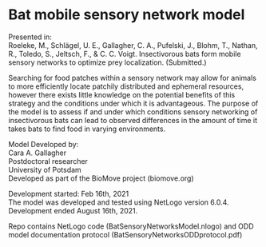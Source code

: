 # Bat mobile sensory network model 

Presented in:    
Roeleke, M., Schlägel, U. E., Gallagher, C. A., Pufelski, J., Blohm, T., Nathan, R., Toledo, S., Jeltsch, F., & C. C. Voigt. Insectivorous bats form mobile sensory networks to optimize prey localization. (Submitted.)   

Searching for food patches within a sensory network may allow for animals to more efficiently locate patchily distributed and ephemeral resources, however there exists little knowledge on the potential benefits of this strategy and the conditions under which it is advantageous. The purpose of the model is to assess if and under which conditions sensory networking of insectivorous bats can lead to observed differences in the amount of time it takes bats to find food in varying environments.  

Model Developed by:  
Cara A. Gallagher  
Postdoctoral researcher  
University of Potsdam  
Developed as part of the BioMove project (biomove.org)  

Development started: Feb 16th, 2021  
The model was developed and tested using NetLogo version 6.0.4. Development ended August 16th, 2021.  

Repo contains NetLogo code (BatSensoryNetworksModel.nlogo) and ODD model documentation protocol (BatSensoryNetworksODDprotocol.pdf)   

